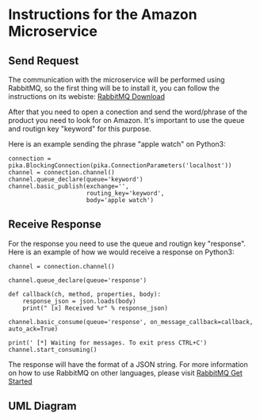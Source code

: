 # Instructions for the Amazon Microservice

## Send Request
The communication with the microservice will be performed using RabbitMQ, so the first thing will be to install it, you can follow the instructions on its webiste: [RabbitMQ Download](https://www.rabbitmq.com/download.html)

After that you need to open a conection and send the word/phrase of the product you need to look for on Amazon. It's important to use the queue  and routign key "keyword" for this purpose.

Here is an example sending the phrase "apple watch" on Python3:

```
connection = pika.BlockingConnection(pika.ConnectionParameters('localhost'))
channel = connection.channel()
channel.queue_declare(queue='keyword')
channel.basic_publish(exchange='',
                      routing_key='keyword',
                      body='apple watch')
```

## Receive Response
For the response you need to use the queue  and routign key "response". Here is an example of how we would receive a response on Python3:

```
channel = connection.channel()

channel.queue_declare(queue='response')

def callback(ch, method, properties, body):
    response_json = json.loads(body)
    print(" [x] Received %r" % response_json)

channel.basic_consume(queue='response', on_message_callback=callback, auto_ack=True)

print(' [*] Waiting for messages. To exit press CTRL+C')
channel.start_consuming()
```
The response will have the format of a JSON string.
For more information on how to use RabbitMQ on other languages, please visit [RabbitMQ Get Started](https://www.rabbitmq.com/getstarted.html)

## UML Diagram


